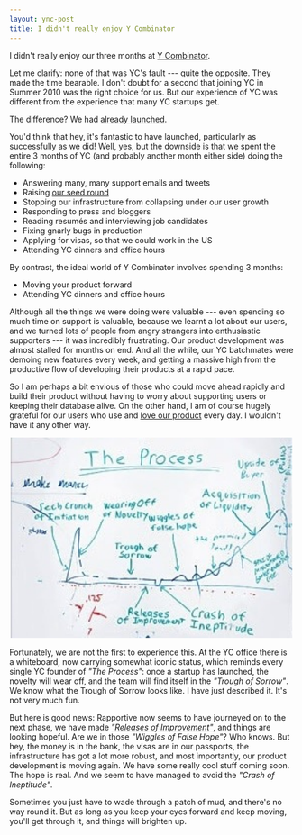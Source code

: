 ```yaml
---
layout: ync-post
title: I didn't really enjoy Y Combinator
---
```


I didn't really enjoy our three months at [Y Combinator](http://ycombinator.com/).

Let me clarify: none of that was YC's fault --- quite the opposite. They made the time bearable.
I don't doubt for a second that joining YC in Summer 2010 was the right choice for us. But our
experience of YC was different from the experience that many YC startups get.

The difference? We had [already launched](http://blog.rapportive.com/the-accidental-launch).

You'd think that hey, it's fantastic to have launched, particularly as successfully as we did!
Well, yes, but the downside is that we spent the entire 3 months of YC (and probably another
month either side) doing the following:

* Answering many, many support emails and tweets
* Raising [our seed round](http://techcrunch.com/2010/08/02/rapportive-funding/)
* Stopping our infrastructure from collapsing under our user growth
* Responding to press and bloggers
* Reading resumés and interviewing job candidates
* Fixing gnarly bugs in production
* Applying for visas, so that we could work in the US
* Attending YC dinners and office hours

By contrast, the ideal world of Y Combinator involves spending 3 months:

* Moving your product forward
* Attending YC dinners and office hours

Although all the things we were doing were valuable --- even spending so much time on support
is valuable, because we learnt a lot about our users, and we turned lots of people from angry
strangers into enthusiastic supporters --- it was incredibly frustrating. Our product development
was almost stalled for months on end. And all the while, our YC batchmates were demoing new
features every week, and getting a massive high from the productive flow of developing their
products at a rapid pace.

So I am perhaps a bit envious of those who could move ahead rapidly and build their product
without having to worry about supporting users or keeping their database alive. On the other
hand, I am of course hugely grateful for our users who use and
[love our product](http://rapportive.com/buzz) every day. I wouldn't have it any other way.

<p style="text-align: center">
  <a href="http://adam.heroku.com/past/2008/4/23/the_startup_curve/">
    <img src="yc_whiteboard.jpg" width="500" height="379" alt="Photo of whiteboard at YC, showing 'The Process'" />
  </a>
</p>

Fortunately, we are not the first to experience this. At the YC office there is a whiteboard,
now carrying somewhat iconic status, which reminds every single YC founder of *"The Process"*:
once a startup has launched, the novelty will wear off, and the team will find itself in the
*"Trough of Sorrow"*. We know what the Trough of Sorrow looks like. I have just described it.
It's not very much fun.

But here is good news: Rapportive now seems to have journeyed on to the next phase, we have made
[*"Releases of Improvement"*](http://blog.rapportive.com/grow-your-network-with-rapportive),
and things are looking hopeful. Are we in those *"Wiggles of False Hope"*? Who knows. But hey,
the money is in the bank, the visas are in our passports, the infrastructure has got a lot more
robust, and most importantly, our product development is moving again. We have some really cool
stuff coming soon. The hope is real. And we seem to have managed to avoid the
*"Crash of Ineptitude"*.

Sometimes you just have to wade through a patch of mud, and there's no way round it. But as
long as you keep your eyes forward and keep moving, you'll get through it, and things will
brighten up.
